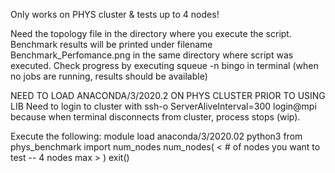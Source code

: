 Only works on PHYS cluster & tests up to 4 nodes!

Need the topology file in the directory where you execute the script. Benchmark results will be printed under filename Benchmark_Perfomance.png in the same directory where script was executed. Check progress by executing squeue -n bingo in terminal (when no jobs are running, results should be available)

NEED TO LOAD ANACONDA/3/2020.2 ON PHYS CLUSTER PRIOR TO USING LIB
Need to login to cluster with ssh-o ServerAliveInterval=300 login@mpi because when terminal disconnects from cluster, process stops (wip).

Execute the following:
module load anaconda/3/2020.02 
python3
from phys_benchmark import num_nodes
num_nodes( < # of nodes you want to test -- 4 nodes max > )
exit()
